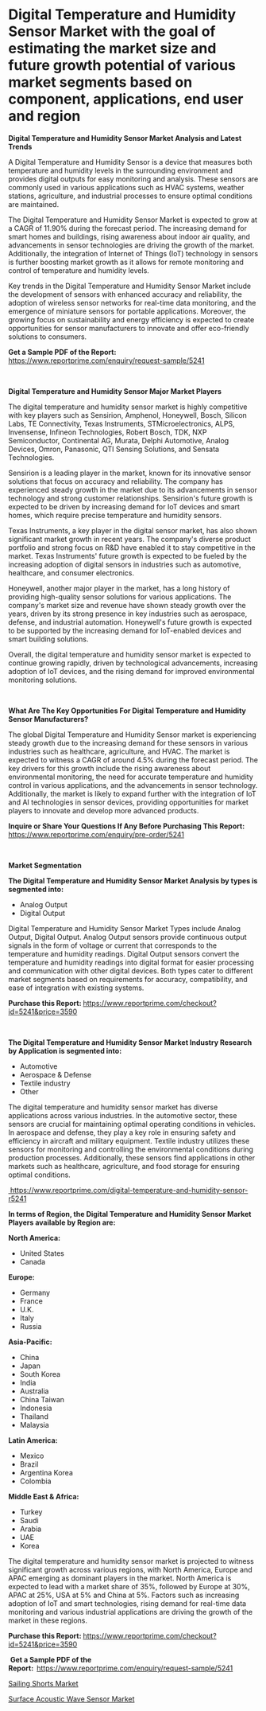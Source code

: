 <p><h1>Digital Temperature and Humidity Sensor Market with the goal of estimating the market size and future growth potential of various market segments based on component, applications, end user and region</h1></p><p><strong>Digital Temperature and Humidity Sensor Market Analysis and Latest Trends</strong></p>
<p><p>A Digital Temperature and Humidity Sensor is a device that measures both temperature and humidity levels in the surrounding environment and provides digital outputs for easy monitoring and analysis. These sensors are commonly used in various applications such as HVAC systems, weather stations, agriculture, and industrial processes to ensure optimal conditions are maintained.</p><p>The Digital Temperature and Humidity Sensor Market is expected to grow at a CAGR of 11.90% during the forecast period. The increasing demand for smart homes and buildings, rising awareness about indoor air quality, and advancements in sensor technologies are driving the growth of the market. Additionally, the integration of Internet of Things (IoT) technology in sensors is further boosting market growth as it allows for remote monitoring and control of temperature and humidity levels.</p><p>Key trends in the Digital Temperature and Humidity Sensor Market include the development of sensors with enhanced accuracy and reliability, the adoption of wireless sensor networks for real-time data monitoring, and the emergence of miniature sensors for portable applications. Moreover, the growing focus on sustainability and energy efficiency is expected to create opportunities for sensor manufacturers to innovate and offer eco-friendly solutions to consumers.</p></p>
<p><strong>Get a Sample PDF of the Report:&nbsp;</strong> <a href="https://www.reportprime.com/enquiry/request-sample/5241">https://www.reportprime.com/enquiry/request-sample/5241</a></p>
<p>&nbsp;</p>
<p><strong>Digital Temperature and Humidity Sensor Major Market Players</strong></p>
<p><p>The digital temperature and humidity sensor market is highly competitive with key players such as Sensirion, Amphenol, Honeywell, Bosch, Silicon Labs, TE Connectivity, Texas Instruments, STMicroelectronics, ALPS, Invensense, Infineon Technologies, Robert Bosch, TDK, NXP Semiconductor, Continental AG, Murata, Delphi Automotive, Analog Devices, Omron, Panasonic, QTI Sensing Solutions, and Sensata Technologies.</p><p>Sensirion is a leading player in the market, known for its innovative sensor solutions that focus on accuracy and reliability. The company has experienced steady growth in the market due to its advancements in sensor technology and strong customer relationships. Sensirion's future growth is expected to be driven by increasing demand for IoT devices and smart homes, which require precise temperature and humidity sensors.</p><p>Texas Instruments, a key player in the digital sensor market, has also shown significant market growth in recent years. The company's diverse product portfolio and strong focus on R&D have enabled it to stay competitive in the market. Texas Instruments' future growth is expected to be fueled by the increasing adoption of digital sensors in industries such as automotive, healthcare, and consumer electronics.</p><p>Honeywell, another major player in the market, has a long history of providing high-quality sensor solutions for various applications. The company's market size and revenue have shown steady growth over the years, driven by its strong presence in key industries such as aerospace, defense, and industrial automation. Honeywell's future growth is expected to be supported by the increasing demand for IoT-enabled devices and smart building solutions.</p><p>Overall, the digital temperature and humidity sensor market is expected to continue growing rapidly, driven by technological advancements, increasing adoption of IoT devices, and the rising demand for improved environmental monitoring solutions.</p></p>
<p>&nbsp;</p>
<p><strong>What Are The Key Opportunities For Digital Temperature and Humidity Sensor Manufacturers?</strong></p>
<p><p>The global Digital Temperature and Humidity Sensor market is experiencing steady growth due to the increasing demand for these sensors in various industries such as healthcare, agriculture, and HVAC. The market is expected to witness a CAGR of around 4.5% during the forecast period. The key drivers for this growth include the rising awareness about environmental monitoring, the need for accurate temperature and humidity control in various applications, and the advancements in sensor technology. Additionally, the market is likely to expand further with the integration of IoT and AI technologies in sensor devices, providing opportunities for market players to innovate and develop more advanced products.</p></p>
<p><strong>Inquire or Share Your Questions If Any Before Purchasing This Report:</strong> <a href="https://www.reportprime.com/enquiry/pre-order/5241">https://www.reportprime.com/enquiry/pre-order/5241</a></p>
<p>&nbsp;</p>
<p><strong>Market Segmentation</strong></p>
<p><strong>The Digital Temperature and Humidity Sensor Market Analysis by types is segmented into:</strong></p>
<p><ul><li>Analog Output</li><li>Digital Output</li></ul></p>
<p><p>Digital Temperature and Humidity Sensor Market Types include Analog Output, Digital Output. Analog Output sensors provide continuous output signals in the form of voltage or current that corresponds to the temperature and humidity readings. Digital Output sensors convert the temperature and humidity readings into digital format for easier processing and communication with other digital devices. Both types cater to different market segments based on requirements for accuracy, compatibility, and ease of integration with existing systems.</p></p>
<p><strong>Purchase this Report:&nbsp;</strong><a href="https://www.reportprime.com/checkout?id=5241&price=3590">https://www.reportprime.com/checkout?id=5241&price=3590</a></p>
<p>&nbsp;</p>
<p><strong>The Digital Temperature and Humidity Sensor Market Industry Research by Application is segmented into:</strong></p>
<p><ul><li>Automotive</li><li>Aerospace & Defense</li><li>Textile industry</li><li>Other</li></ul></p>
<p><p>The digital temperature and humidity sensor market has diverse applications across various industries. In the automotive sector, these sensors are crucial for maintaining optimal operating conditions in vehicles. In aerospace and defense, they play a key role in ensuring safety and efficiency in aircraft and military equipment. Textile industry utilizes these sensors for monitoring and controlling the environmental conditions during production processes. Additionally, these sensors find applications in other markets such as healthcare, agriculture, and food storage for ensuring optimal conditions.</p></p>
<p><a href="https://www.reportprime.com/digital-temperature-and-humidity-sensor-r5241">&nbsp;https://www.reportprime.com/digital-temperature-and-humidity-sensor-r5241</a></p>
<p><strong>In terms of Region, the Digital Temperature and Humidity Sensor Market Players available by Region are:</strong></p>
<p>
    <p> <strong> North America: </strong>
        <ul>
            <li>United States</li>
            <li>Canada</li>
        </ul>
        </p> 
    <p> <strong> Europe: </strong>
        <ul>
            <li>Germany</li>
            <li>France</li>
            <li>U.K.</li>
            <li>Italy</li>
            <li>Russia</li>
        </ul>
        </p> 
    <p> <strong> Asia-Pacific: </strong>
        <ul>
            <li>China</li>
            <li>Japan</li>
            <li>South Korea</li>
            <li>India</li>
            <li>Australia</li>
            <li>China Taiwan</li>
            <li>Indonesia</li>
            <li>Thailand</li>
            <li>Malaysia</li>
        </ul>
        </p> 
    <p> <strong> Latin America: </strong>
        <ul>
            <li>Mexico</li>
            <li>Brazil</li>
            <li>Argentina Korea</li>
            <li>Colombia</li>
        </ul>
        </p> 
    <p> <strong> Middle East & Africa: </strong>
        <ul>
            <li>Turkey</li>
            <li>Saudi</li>
            <li>Arabia</li>
            <li>UAE</li>
            <li>Korea</li>
        </ul>
    </p>
    </p>
<p><p>The digital temperature and humidity sensor market is projected to witness significant growth across various regions, with North America, Europe and APAC emerging as dominant players in the market. North America is expected to lead with a market share of 35%, followed by Europe at 30%, APAC at 25%, USA at 5% and China at 5%. Factors such as increasing adoption of IoT and smart technologies, rising demand for real-time data monitoring and various industrial applications are driving the growth of the market in these regions.</p></p>
<p><strong>Purchase this Report: </strong><a href="https://www.reportprime.com/checkout?id=5241&price=3590">https://www.reportprime.com/checkout?id=5241&price=3590</a></p>
<p>&nbsp;<strong>Get a Sample PDF of the Report:&nbsp;&nbsp;</strong><a href="https://www.reportprime.com/enquiry/request-sample/5241">https://www.reportprime.com/enquiry/request-sample/5241</a></p>
<p><strong></strong></p>
<p><p><a href="https://issuu.com/reportprime-2/docs/sailing-shorts-market-size-2030.pptx">Sailing Shorts Market</a></p><p><a href="https://github.com/KeeganBarrows2023/Market-Research-Report-List-1/blob/main/surface-acoustic-wave-sensor-market.md">Surface Acoustic Wave Sensor Market</a></p></p>